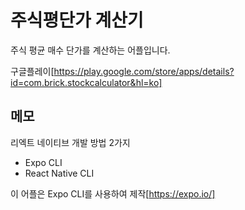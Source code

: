 # 주식평단가 계산기
주식 평균 매수 단가를 계산하는 어플입니다.

구글플레이[https://play.google.com/store/apps/details?id=com.brick.stockcalculator&hl=ko]

## 메모
리엑트 네이티브 개발 방법 2가지  
- Expo CLI  
- React Native CLI

이 어플은 Expo CLI를 사용하여 제작[https://expo.io/]


